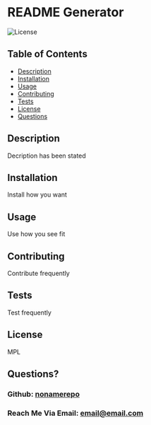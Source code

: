     
    
# README Generator

        
![License](https://img.shields.io/badge/license-MPL-red)



## Table of Contents

- [Description](#description)
- [Installation](#installation)
- [Usage](#usage)
- [Contributing](#contributing)
- [Tests](#tests)
- [License](#license)
- [Questions](#questions)

## Description 

Decription has been stated

## Installation 

Install how you want

## Usage 

Use how you see fit

## Contributing 

Contribute frequently

## Tests 

Test frequently  

## License

MPL


## Questions?

### Github: [nonamerepo](https://github.com/nonamerepo)

### Reach Me Via Email: email@email.com

